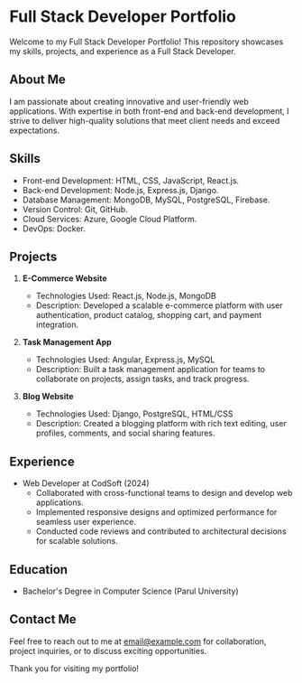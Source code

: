 # Full Stack Developer Portfolio

Welcome to my Full Stack Developer Portfolio! This repository showcases my skills, projects, and experience as a Full Stack Developer.

## About Me
I am passionate about creating innovative and user-friendly web applications. With expertise in both front-end and back-end development, I strive to deliver high-quality solutions that meet client needs and exceed expectations.

## Skills
- Front-end Development: HTML, CSS, JavaScript, React.js.
- Back-end Development: Node.js, Express.js, Django.
- Database Management: MongoDB, MySQL, PostgreSQL, Firebase.
- Version Control: Git, GitHub.
- Cloud Services: Azure, Google Cloud Platform.
- DevOps: Docker.

## Projects
1. **E-Commerce Website**
   - Technologies Used: React.js, Node.js, MongoDB
   - Description: Developed a scalable e-commerce platform with user authentication, product catalog, shopping cart, and payment integration.

2. **Task Management App**
   - Technologies Used: Angular, Express.js, MySQL
   - Description: Built a task management application for teams to collaborate on projects, assign tasks, and track progress.

3. **Blog Website**
   - Technologies Used: Django, PostgreSQL, HTML/CSS
   - Description: Created a blogging platform with rich text editing, user profiles, comments, and social sharing features.

## Experience
- Web Developer at CodSoft (2024)
  - Collaborated with cross-functional teams to design and develop web applications.
  - Implemented responsive designs and optimized performance for seamless user experience.
  - Conducted code reviews and contributed to architectural decisions for scalable solutions.

## Education
- Bachelor's Degree in Computer Science (Parul University)

## Contact Me
Feel free to reach out to me at [email@example.com](ovilashjalui@gmail.com) for collaboration, project inquiries, or to discuss exciting opportunities.

Thank you for visiting my portfolio!
